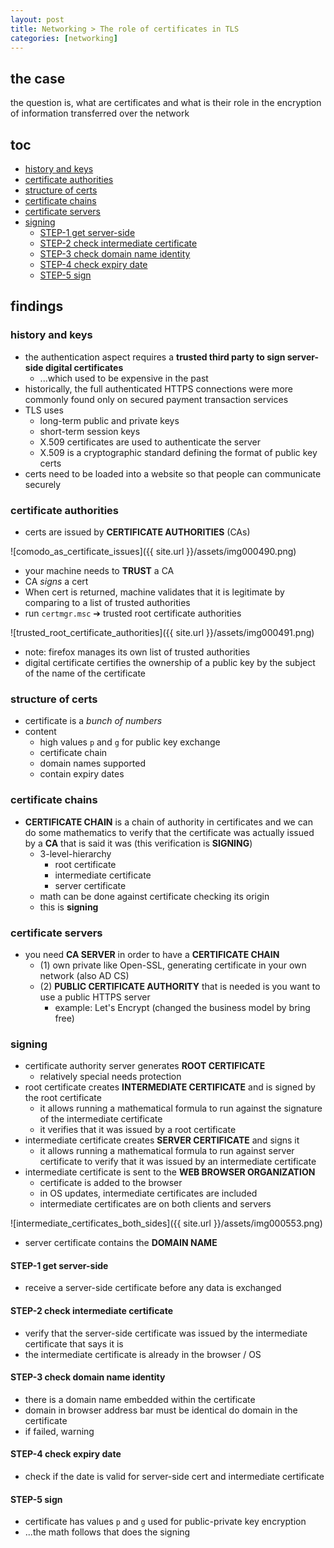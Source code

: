 ```yaml
---
layout: post
title: Networking > The role of certificates in TLS
categories: [networking]
---
```

## the case	
the question is, what are certificates and what is their role in the encryption of information transferred over the network 

## toc
<!-- TOC -->

- [history and keys](#history-and-keys)
- [certificate authorities](#certificate-authorities)
- [structure of certs](#structure-of-certs)
- [certificate chains](#certificate-chains)
- [certificate servers](#certificate-servers)
- [signing](#signing)
    - [STEP-1 get server-side](#step-1-get-server-side)
    - [STEP-2 check intermediate certificate](#step-2-check-intermediate-certificate)
    - [STEP-3 check domain name identity](#step-3-check-domain-name-identity)
    - [STEP-4 check expiry date](#step-4-check-expiry-date)
    - [STEP-5 sign](#step-5-sign)

<!-- /TOC -->

## findings
### history and keys
* the authentication aspect requires a **trusted third party to sign server-side digital certificates**
    * ...which used to be expensive in the past
* historically, the full authenticated HTTPS connections were more commonly found only on secured payment transaction services
* TLS uses
    * long-term public and private keys
    * short-term session keys
    * X.509 certificates are used to authenticate the server
    * X.509 is a cryptographic standard defining the format of public key certs
* certs need to be loaded into a website so that people can communicate securely

### certificate authorities
* certs are issued by **CERTIFICATE AUTHORITIES** (CAs)

![comodo_as_certificate_issues]({{ site.url }}/assets/img000490.png)

* your machine needs to **TRUST** a CA
* CA _signs_ a cert 
* When cert is returned, machine validates that it is legitimate by comparing to a list of trusted authorities
* run `certmgr.msc` ➔ trusted root certificate authorities

![trusted_root_certificate_authorities]({{ site.url }}/assets/img000491.png)

* note: firefox manages its own list of trusted authorities
* digital certificate certifies the ownership of a public key by the subject of the name of the certificate

### structure of certs 
* certificate is a _bunch of numbers_
* content
    * high values `p` and `g` for public key exchange
    * certificate chain
    * domain names supported
    * contain expiry dates

### certificate chains
* **CERTIFICATE CHAIN** is a chain of authority in certificates and we can do some mathematics to verify that the certificate was actually issued by a **CA** that is said it was (this verification is **SIGNING**)
    * 3-level-hierarchy
        * root certificate
        * intermediate certificate
        * server certificate
    * math can be done against certificate checking its origin
    * this is **signing**

### certificate servers
* you need **CA SERVER** in order to have a **CERTIFICATE CHAIN**
    * (1) own private like Open-SSL, generating certificate in your own network (also AD CS)
    * (2) **PUBLIC CERTIFICATE AUTHORITY** that is needed is you want to use a public HTTPS server
        * example: Let's Encrypt (changed the business model by bring free)

### signing
* certificate authority server generates **ROOT CERTIFICATE**
    * relatively special needs protection
* root certificate creates **INTERMEDIATE CERTIFICATE** and is signed by the root certificate
    * it allows running a mathematical formula to run against the signature of the intermediate certificate
    * it verifies that it was issued by a root certificate
* intermediate certificate creates **SERVER CERTIFICATE** and signs it
    * it allows running a mathematical formula to run against server certificate to verify that it was issued by an intermediate certificate
* intermediate certificate is sent to the **WEB BROWSER ORGANIZATION**
    * certificate is added to the browser
    * in OS updates, intermediate certificates are included
    * intermediate certificates are on both clients and servers

![intermediate_certificates_both_sides]({{ site.url }}/assets/img000553.png)

* server certificate contains the **DOMAIN NAME**

#### STEP-1 get server-side
* receive a server-side certificate before any data is exchanged

#### STEP-2 check intermediate certificate
* verify that the server-side certificate was issued by the intermediate certificate that says it is
* the intermediate certificate is already in the browser / OS

#### STEP-3 check domain name identity
* there is a domain name embedded within the certificate
* domain in browser address bar must be identical do domain in the certificate
* if failed, warning

#### STEP-4 check expiry date
* check if the date is valid for server-side cert and intermediate certificate

#### STEP-5 sign
* certificate has values `p` and `g` used for public-private key encryption
* ...the math follows that does the signing